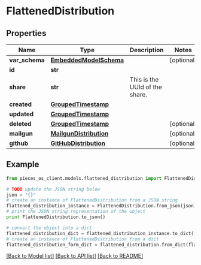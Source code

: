 # FlattenedDistribution


## Properties

Name | Type | Description | Notes
------------ | ------------- | ------------- | -------------
**var_schema** | [**EmbeddedModelSchema**](EmbeddedModelSchema.md) |  | [optional] 
**id** | **str** |  | 
**share** | **str** | This is the UUId of the share. | 
**created** | [**GroupedTimestamp**](GroupedTimestamp.md) |  | 
**updated** | [**GroupedTimestamp**](GroupedTimestamp.md) |  | 
**deleted** | [**GroupedTimestamp**](GroupedTimestamp.md) |  | [optional] 
**mailgun** | [**MailgunDistribution**](MailgunDistribution.md) |  | [optional] 
**github** | [**GitHubDistribution**](GitHubDistribution.md) |  | [optional] 

## Example

```python
from pieces_os_client.models.flattened_distribution import FlattenedDistribution

# TODO update the JSON string below
json = "{}"
# create an instance of FlattenedDistribution from a JSON string
flattened_distribution_instance = FlattenedDistribution.from_json(json)
# print the JSON string representation of the object
print FlattenedDistribution.to_json()

# convert the object into a dict
flattened_distribution_dict = flattened_distribution_instance.to_dict()
# create an instance of FlattenedDistribution from a dict
flattened_distribution_form_dict = flattened_distribution.from_dict(flattened_distribution_dict)
```
[[Back to Model list]](../README.md#documentation-for-models) [[Back to API list]](../README.md#documentation-for-api-endpoints) [[Back to README]](../README.md)


